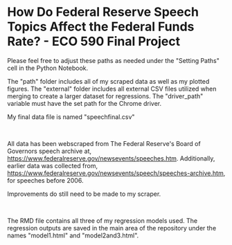 # How Do Federal Reserve Speech Topics Affect the Federal Funds Rate? - ECO 590 Final Project

Please feel free to adjust these paths as needed under the "Setting Paths" cell in the Python Notebook.

The "path" folder includes all of my scraped data as well as my plotted figures.
The "external" folder includes all external CSV files utilized when merging to create a larger dataset for regressions.
The "driver_path" variable must have the set path for the Chrome driver.

My final data file is named "speechfinal.csv"

<br>

All data has been webscraped from The Federal Reserve's Board of Governors speech archive at, https://www.federalreserve.gov/newsevents/speeches.htm.
Additionally, earlier data was collected from, https://www.federalreserve.gov/newsevents/speech/speeches-archive.htm, for speeches before 2006.

Improvements do still need to be made to my scraper.

<br>

The RMD file contains all three of my regression models used. The regression outputs are saved in the main area of the repository under the names "model1.html" and "model2and3.html".

